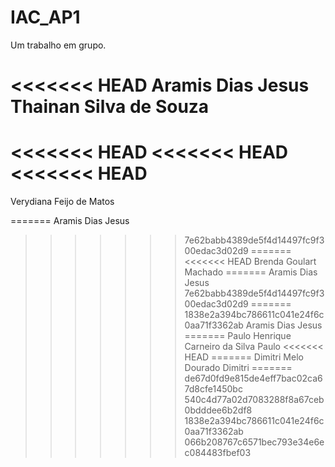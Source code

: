 # IAC_AP1
Um trabalho em grupo.

<<<<<<< HEAD
Aramis Dias Jesus
Thainan Silva de Souza
=======
<<<<<<< HEAD
<<<<<<< HEAD
<<<<<<< HEAD
=======
Verydiana Feijo de Matos

=======
Aramis Dias Jesus
>>>>>>> 7e62babb4389de5f4d14497fc9f300edac3d02d9
=======
<<<<<<< HEAD
Brenda Goulart Machado
=======
Aramis Dias Jesus
>>>>>>> 7e62babb4389de5f4d14497fc9f300edac3d02d9
=======
>>>>>>> 1838e2a394bc786611c041e24f6c0aa71f3362ab
Aramis Dias Jesus
=======
Paulo Henrique Carneiro da Silva 
>>>>>>> Paulo
<<<<<<< HEAD
=======
Dimitri Melo Dourado
>>>>>>> Dimitri
=======
>>>>>>> de67d0fd9e815de4eff7bac02ca67d8cfe1450bc
>>>>>>> 540c4d77a02d7083288f8a67ceb0bdddee6b2df8
>>>>>>> 1838e2a394bc786611c041e24f6c0aa71f3362ab
>>>>>>> 066b208767c6571bec793e34e6ec084483fbef03
